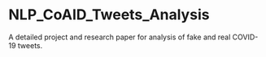 # NLP_CoAID_Tweets_Analysis
 A detailed project and research paper for analysis of fake and real COVID-19 tweets.
